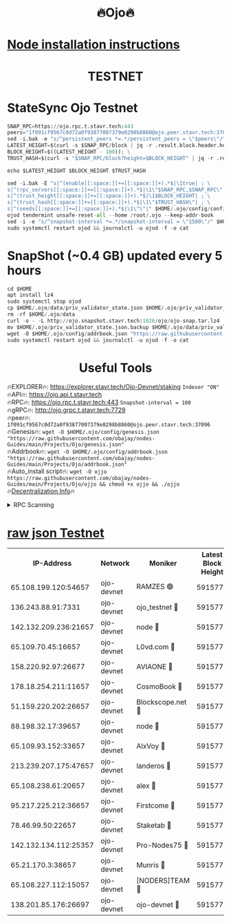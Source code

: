<h1 align="center"> 🔥Ojo🔥</h1>

[Node installation instructions](https://github.com/obajay/nodes-Guides/tree/main/Projects/Ojo)
=

<h1 align="center"> TESTNET</h1>

# StateSync Ojo Testnet
```python
SNAP_RPC=https://ojo.rpc.t.stavr.tech:443
peers="1f091cf9567c0d72a0f93877007379e0298b8860@ojo.peer.stavr.tech:37096"
sed -i.bak -e "s/^persistent_peers *=.*/persistent_peers = \"$peers\"/" $HOME/.ojo/config/config.toml
LATEST_HEIGHT=$(curl -s $SNAP_RPC/block | jq -r .result.block.header.height); \
BLOCK_HEIGHT=$((LATEST_HEIGHT - 100)); \
TRUST_HASH=$(curl -s "$SNAP_RPC/block?height=$BLOCK_HEIGHT" | jq -r .result.block_id.hash)

echo $LATEST_HEIGHT $BLOCK_HEIGHT $TRUST_HASH

sed -i.bak -E "s|^(enable[[:space:]]+=[[:space:]]+).*$|\1true| ; \
s|^(rpc_servers[[:space:]]+=[[:space:]]+).*$|\1\"$SNAP_RPC,$SNAP_RPC\"| ; \
s|^(trust_height[[:space:]]+=[[:space:]]+).*$|\1$BLOCK_HEIGHT| ; \
s|^(trust_hash[[:space:]]+=[[:space:]]+).*$|\1\"$TRUST_HASH\"| ; \
s|^(seeds[[:space:]]+=[[:space:]]+).*$|\1\"\"|" $HOME/.ojo/config/config.toml
ojod tendermint unsafe-reset-all --home /root/.ojo --keep-addr-book
sed -i -e "s/^snapshot-interval *=.*/snapshot-interval = \"1500\"/" $HOME/.ojo/config/app.toml
sudo systemctl restart ojod && journalctl -u ojod -f -o cat
```
# SnapShot (~0.4 GB) updated every 5 hours
```python
cd $HOME
apt install lz4
sudo systemctl stop ojod
cp $HOME/.ojo/data/priv_validator_state.json $HOME/.ojo/priv_validator_state.json.backup
rm -rf $HOME/.ojo/data
curl -o - -L http://ojo.snapshot.stavr.tech:1026/ojo/ojo-snap.tar.lz4 | lz4 -c -d - | tar -x -C $HOME/.ojo --strip-components 2
mv $HOME/.ojo/priv_validator_state.json.backup $HOME/.ojo/data/priv_validator_state.json
wget -O $HOME/.ojo/config/addrbook.json "https://raw.githubusercontent.com/obajay/nodes-Guides/main/Projects/Ojo/addrbook.json"
sudo systemctl restart ojod && journalctl -u ojod -f -o cat
```
 <h1 align="center"> Useful Tools</h1>

🔥EXPLORER🔥:        https://explorer.stavr.tech/Ojo-Devnet/staking        `Indexer "ON"` \
🔥API🔥:                     https://ojo.api.t.stavr.tech \
🔥RPC🔥:                    https://ojo.rpc.t.stavr.tech:443              `Snapshot-interval = 100` \
🔥gRPC🔥:                  http://ojo.grpc.t.stavr.tech:7729 \
🔥peer🔥:                   `1f091cf9567c0d72a0f93877007379e0298b8860@ojo.peer.stavr.tech:37096` \
🔥Genesis🔥:    ```wget -O $HOME/.ojo/config/genesis.json "https://raw.githubusercontent.com/obajay/nodes-Guides/main/Projects/Ojo/genesis.json"``` \
🔥Addrbook🔥:    ```wget -O $HOME/.ojo/config/addrbook.json "https://raw.githubusercontent.com/obajay/nodes-Guides/main/Projects/Ojo/addrbook.json"``` \
🔥Auto_install script🔥: ```wget -O ojjo https://raw.githubusercontent.com/obajay/nodes-Guides/main/Projects/Ojo/ojjo && chmod +x ojjo && ./ojjo``` \
🔥[Decentralization Info](https://github.com/obajay/StateSync-snapshots/tree/main/Projects/Ojo/Decentralization)🔥



<details>
<summary>RPC Scanning</summary>

<h2 align="center"> We scan nodes in real time every 4 hours. And we provide the final result of RPC endpoints.
We cannot influence the operation of these nodes in any way. </h2>


```python
If Voting Power is higher than 0 --> then the Node is a validator of the network and may be subject to attack and be a potential threat to the chain.
```
```python
We marked such validators with a red symbol
```

</details>

[raw json Testnet](https://rpc-check.ojot.stavr.tech/ojot/rpc-ojot-result.json)
=


<table><tr><th>IP-Address</th><th>Network</th><th>Moniker</th><th>Latest Block Height</th><th>Earliest Block Height</th><th>Catching Up</th><th>Tx Index</th><th>Voting Power</th><th>Scan Time</th></tr><tr><td>65.108.199.120:54657</td><td>ojo-devnet</td><td>RAMZES 🟢</td><td>5915774</td><td>306156</td><td>False</td><td>on</td><td>0</td><td>2024-03-17T00:22:34.584410276UTC</td></tr><tr><td>136.243.88.91:7331</td><td>ojo-devnet</td><td>ojo_testnet 🔴</td><td>5915776</td><td>308845</td><td>False</td><td>on</td><td>1000</td><td>2024-03-17T00:22:42.074780947UTC</td></tr><tr><td>142.132.209.236:21657</td><td>ojo-devnet</td><td>node 🔴</td><td>5915778</td><td>350001</td><td>False</td><td>on</td><td>1999</td><td>2024-03-17T00:22:53.298539747UTC</td></tr><tr><td>65.109.70.45:16657</td><td>ojo-devnet</td><td>L0vd.com 🔴</td><td>5915779</td><td>695918</td><td>False</td><td>off</td><td>998</td><td>2024-03-17T00:23:00.740440259UTC</td></tr><tr><td>158.220.92.97:26677</td><td>ojo-devnet</td><td>AVIAONE 🔴</td><td>5915777</td><td>2754001</td><td>False</td><td>on</td><td>19926</td><td>2024-03-17T00:22:50.566351033UTC</td></tr><tr><td>178.18.254.211:11657</td><td>ojo-devnet</td><td>CosmoBook 🔴</td><td>5915778</td><td>4392001</td><td>False</td><td>off</td><td>1047</td><td>2024-03-17T00:22:55.614880356UTC</td></tr><tr><td>51.159.220.202:26657</td><td>ojo-devnet</td><td>Blockscope.net 🔴</td><td>5915774</td><td>4425001</td><td>False</td><td>on</td><td>2111</td><td>2024-03-17T00:22:33.961024590UTC</td></tr><tr><td>88.198.32.17:39657</td><td>ojo-devnet</td><td>node 🔴</td><td>5915779</td><td>4710001</td><td>False</td><td>on</td><td>107725</td><td>2024-03-17T00:22:57.904528026UTC</td></tr><tr><td>65.109.93.152:33657</td><td>ojo-devnet</td><td>AlxVoy 🔴</td><td>5915778</td><td>4943001</td><td>False</td><td>on</td><td>6350855</td><td>2024-03-17T00:22:53.089965558UTC</td></tr><tr><td>213.239.207.175:47657</td><td>ojo-devnet</td><td>landeros 🔴</td><td>5915777</td><td>4967924</td><td>False</td><td>off</td><td>11083</td><td>2024-03-17T00:22:50.779115476UTC</td></tr><tr><td>65.108.238.61:20657</td><td>ojo-devnet</td><td>alex 🔴</td><td>5915774</td><td>5131001</td><td>False</td><td>on</td><td>11359</td><td>2024-03-17T00:22:34.291436212UTC</td></tr><tr><td>95.217.225.212:36657</td><td>ojo-devnet</td><td>Firstcome 🔴</td><td>5915775</td><td>5251946</td><td>False</td><td>on</td><td>13566</td><td>2024-03-17T00:22:39.820291520UTC</td></tr><tr><td>78.46.99.50:22657</td><td>ojo-devnet</td><td>Staketab 🔴</td><td>5915779</td><td>5668501</td><td>False</td><td>on</td><td>1276</td><td>2024-03-17T00:23:00.943844522UTC</td></tr><tr><td>142.132.134.112:25357</td><td>ojo-devnet</td><td>Pro-Nodes75 🔴</td><td>5915775</td><td>5815775</td><td>False</td><td>on</td><td>24651</td><td>2024-03-17T00:22:37.170833254UTC</td></tr><tr><td>65.21.170.3:38657</td><td>ojo-devnet</td><td>Munris 🔴</td><td>5915775</td><td>5815775</td><td>False</td><td>off</td><td>20123</td><td>2024-03-17T00:22:39.532613559UTC</td></tr><tr><td>65.108.227.112:15057</td><td>ojo-devnet</td><td>[NODERS]TEAM 🔴</td><td>5915779</td><td>5815779</td><td>False</td><td>off</td><td>9999</td><td>2024-03-17T00:23:00.225101105UTC</td></tr><tr><td>138.201.85.176:26697</td><td>ojo-devnet</td><td>ojo-devnet 🔴</td><td>5915779</td><td>5815779</td><td>False</td><td>on</td><td>1000024000</td><td>2024-03-17T00:23:00.450197979UTC</td></tr></table>
